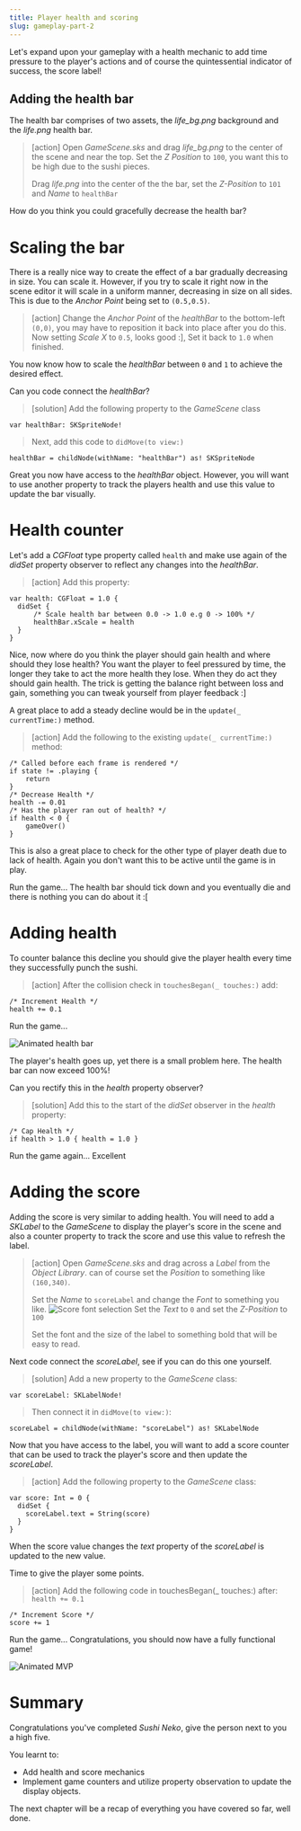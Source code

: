 ```yaml
---
title: Player health and scoring
slug: gameplay-part-2
---
```


Let's expand upon your gameplay with a health mechanic to add time pressure to the player's actions and of course the quintessential indicator of success, the score label!

## Adding the health bar

The health bar comprises of two assets, the *life_bg.png* background and the *life.png* health bar.

> [action]
> Open *GameScene.sks* and drag *life_bg.png* to the center of the scene and near the top.
> Set the *Z Position* to `100`, you want this to be high due to the sushi pieces.
>
> Drag *life.png* into the center of the the bar, set the *Z-Position* to `101` and *Name* to `healthBar`
>

How do you think you could gracefully decrease the health bar?

# Scaling the bar

There is a really nice way to create the effect of a bar gradually decreasing in size.  You can scale it. However, if you
try to scale it right now in the scene editor it will scale in a uniform manner, decreasing in size on all sides. 
This is due to the *Anchor Point* being set to `(0.5,0.5)`.

> [action]
> Change the *Anchor Point* of the *healthBar* to the bottom-left `(0,0)`, you may have to reposition it back into place
> after you do this. Now setting *Scale X* to `0.5`, looks good :], Set it back to `1.0` when finished.
>

You now know how to scale the *healthBar* between `0` and `1` to achieve the desired effect.

Can you code connect the *healthBar*?

> [solution]
> Add the following property to the *GameScene* class
>
```
var healthBar: SKSpriteNode!
```
>

> Next, add this code to `didMove(to view:)`
>
```
healthBar = childNode(withName: "healthBar") as! SKSpriteNode
```
>

Great you now have access to the *healthBar* object.  However, you will want to use another property to track the players
health and use this value to update the bar visually.

# Health counter

Let's add a *CGFloat* type property called `health` and make use again of the *didSet* property observer to reflect any changes into the *healthBar*.

> [action]
> Add this property:
>
```
var health: CGFloat = 1.0 {
  didSet {    
      /* Scale health bar between 0.0 -> 1.0 e.g 0 -> 100% */
      healthBar.xScale = health
  }
}
```
>

Nice, now where do you think the player should gain health and where should they lose health?
You want the player to feel pressured by time, the longer they take to act the more health they lose.  When they do act
they should gain health.  The trick is getting the balance right between loss and gain, something you can tweak yourself
from player feedback :]

A great place to add a steady decline would be in the `update(_ currentTime:)` method.

> [action]
> Add the following to the existing `update(_ currentTime:)` method:
>
```
/* Called before each frame is rendered */
if state != .playing {
    return
}
/* Decrease Health */
health -= 0.01
/* Has the player ran out of health? */
if health < 0 {
    gameOver()
}
```
>

This is also a great place to check for the other type of player death due to lack of health.  Again you don't want this
to be active until the game is in play.

Run the game... The health bar should tick down and you eventually die and there is nothing you can do about it :[

# Adding health

To counter balance this decline you should give the player health every time they successfully punch the sushi.

> [action]
> After the collision check in `touchesBegan(_ touches:)` add:
>
```
/* Increment Health */
health += 0.1
```
>

Run the game...

![Animated health bar](../Tutorial-Images/animated_cat_health.gif)

The player's health goes up, yet there is a small problem here.  The health bar can now exceed 100%!

Can you rectify this in the *health* property observer?

> [solution]
> Add this to the start of the *didSet* observer in the *health* property:
>
```
/* Cap Health */
if health > 1.0 { health = 1.0 }
```
>

Run the game again... Excellent

# Adding the score

Adding the score is very similar to adding health.  You will need to add a *SKLabel* to the *GameScene* to display the
player's score in the scene and also a counter property to track the score and use this value to refresh the label.

> [action]
> Open *GameScene.sks* and drag across a *Label* from the *Object Library*.
> can of course set the *Position* to something like `(160,340)`.
>
> Set the *Name* to `scoreLabel` and change the *Font* to something you like.
> ![Score font selection](../Tutorial-Images/xcode_screenshot_font_selection.png)
> Set the *Text* to `0` and set the *Z-Position* to `100`
>
> Set the font and the size of the label to something bold that will be easy to read. 
>

Next code connect the *scoreLabel*, see if you can do this one yourself.

> [solution]
> Add a new property to the *GameScene* class:
>
```
var scoreLabel: SKLabelNode!
```
>

> Then connect it in `didMove(to view:)`:
>
```
scoreLabel = childNode(withName: "scoreLabel") as! SKLabelNode
```
>

Now that you have access to the label, you will want to add a score counter that can be used to track the player's score
and then update the *scoreLabel*.

> [action]
> Add the following property to the *GameScene* class:
>
```
var score: Int = 0 {
  didSet {
    scoreLabel.text = String(score)
  }
}
```
>

When the score value changes the *text* property of the *scoreLabel* is updated to the new value.

Time to give the player some points.

> [action]
> Add the following code in touchesBegan(_ touches:) after: `health += 0.1`
>
```
/* Increment Score */
score += 1
```
>

Run the game...  Congratulations, you should now have a fully functional game!

![Animated MVP](../Tutorial-Images/animated_game_mvp.gif)

# Summary

Congratulations you've completed *Sushi Neko*, give the person next to you a high five.

You learnt to:
- Add health and score mechanics
- Implement game counters and utilize property observation to update the display objects.

The next chapter will be a recap of everything you have covered so far, well done.
